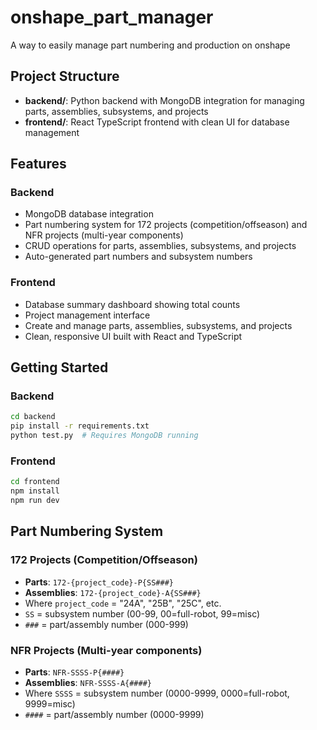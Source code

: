 # onshape_part_manager
A way to easily manage part numbering and production on onshape

## Project Structure

- **backend/**: Python backend with MongoDB integration for managing parts, assemblies, subsystems, and projects
- **frontend/**: React TypeScript frontend with clean UI for database management

## Features

### Backend
- MongoDB database integration
- Part numbering system for 172 projects (competition/offseason) and NFR projects (multi-year components)
- CRUD operations for parts, assemblies, subsystems, and projects
- Auto-generated part numbers and subsystem numbers

### Frontend
- Database summary dashboard showing total counts
- Project management interface
- Create and manage parts, assemblies, subsystems, and projects
- Clean, responsive UI built with React and TypeScript

## Getting Started

### Backend
```bash
cd backend
pip install -r requirements.txt
python test.py  # Requires MongoDB running
```

### Frontend
```bash
cd frontend
npm install
npm run dev
```

## Part Numbering System

### 172 Projects (Competition/Offseason)
- **Parts**: `172-{project_code}-P{SS###}`
- **Assemblies**: `172-{project_code}-A{SS###}`
- Where `project_code` = "24A", "25B", "25C", etc.
- `SS` = subsystem number (00-99, 00=full-robot, 99=misc)
- `###` = part/assembly number (000-999)

### NFR Projects (Multi-year components)
- **Parts**: `NFR-SSSS-P{####}`
- **Assemblies**: `NFR-SSSS-A{####}`
- Where `SSSS` = subsystem number (0000-9999, 0000=full-robot, 9999=misc)
- `####` = part/assembly number (0000-9999)

